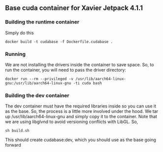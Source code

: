 ## Base cuda container for Xavier Jetpack 4.1.1

### Building the runtime container
Simply do this
```
docker build -t cudabase -f Dockerfile.cudabase .
```

### Running
We are not installing the drivers inside the container to save space.  So, to run the container, you will need to pass the driver directory:
```
docker run --rm --privileged -v /usr/lib/aarch64-linux-gnu:/usr/lib/aarch64-linux-gnu -ti cuda bash
```

### Building the dev container
The dev container must have the required libraries inside so you can use it as the base.  So, the process is a little more involved under the hood. We tar up /usr/lib/aarch64-linux-gnu and simply copy it to the container.  Note that we are using libglvnd to avoid versioning conflicts with LibGL.  So,
```
sh build.sh
```
This should create cudabase:dev, which you should use as the base going forward

